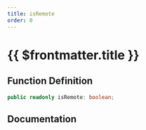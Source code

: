 ```yaml
---
title: isRemote
order: 0
---
```


# {{ $frontmatter.title }}

## Function Definition

```ts
public readonly isRemote: boolean;
```

## Documentation

<!--@include: ./parts/isRemote.md-->
